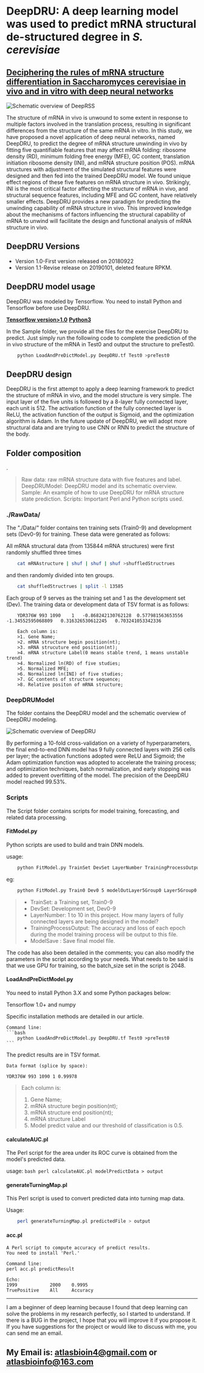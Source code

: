 # DeepDRU: A deep learning model was used to predict mRNA structural de-structured degree in *S. cerevisiae* 
## [Deciphering the rules of mRNA structure differentiation in Saccharomyces cerevisiae in vivo and in vitro with deep neural networks](https://www.tandfonline.com/doi/full/10.1080/15476286.2019.1612692)

![Schematic overview of DeepRSS](https://github.com/atlasbioinfo/DeepDRU/Figures/fig1.png)

The structure of mRNA in vivo is unwound to some extent in response to multiple factors involved in the translation process, resulting in significant differences from the structure of the same mRNA in vitro. In this study, we have proposed a novel application of deep neural networks, named DeepDRU, to predict the degree of mRNA structure unwinding in vivo by fitting five quantifiable features that may affect mRNA folding: ribosome density (RD), minimum folding free energy (MFE), GC content, translation initiation ribosome density (INI), and mRNA structure position (POS). mRNA structures with adjustment of the simulated structural features were designed and then fed into the trained DeepDRU model. We found unique effect regions of these five features on mRNA structure in vivo. Strikingly, INI is the most critical factor affecting the structure of mRNA in vivo, and structural sequence features, including MFE and GC content, have relatively smaller effects. DeepDRU provides a new paradigm for predicting the unwinding capability of mRNA structure in vivo. This improved knowledge about the mechanisms of factors influencing the structural capability of mRNA to unwind will facilitate the design and functional analysis of mRNA structure in vivo.

## DeepDRU Versions

* Version 1.0-First version released on 20180922 
* Version 1.1-Revise release on 20190101, deleted feature RPKM.

## DeepDRU model usage

DeepDRU was modeled by Tensorflow. You need to install Python and Tensorflow before use DeepDRU. 

**[Tensorflow version>1.0](https://www.tensorflow.org/)**
**[Python3](https://www.python.org/)**

In the Sample folder, we provide all the files for the exercise DeepDRU to predict. Just simply run the following code to complete the prediction of the in vivo structure of the mRNA in Test0 and output the structure to preTest0.

```bash
    python LoadAndPreDictModel.py DeepDRU.tf Test0 >preTest0
```

## DeepDRU design

DeepDRU is the first attempt to apply a deep learning framework to predict the structure of mRNA in vivo, and the model structure is very simple. The input layer of the five units is followed by a 8-layer fully connected layer, each unit is 512. The activation function of the fully connected layer is ReLU, the activation function of the output is Sigmoid, and the optimization algorithm is Adam. In the future update of DeepDRU, we will adopt more structural data and are trying to use CNN or RNN to predict the structure of the body.

## Folder composition
.
>Raw data: raw mRNA structure data with five features and label.
> DeepDRUModel: DeepDRU model and its schematic overview.
> Sample: An example of how to use DeepDRU for mRNA structure state prediction.
> Scripts: Important Perl and Python scripts used.

### ./RawData/ 

The "./Data/" folder contains ten training sets (Train0-9) and development sets (Dev0-9) for training. These data were generated as follows:

All mRNA structural data (from 135844 mRNA structures) were first randomly shuffled three times

```bash
    cat mRNAstructure | shuf | shuf | shuf >shuffledStructrues
```
and then randomly divided into ten groups.

```bash
    cat shuffledStructrues | split -l 13585 
```

Each group of 9 serves as the training set and 1 as the development set (Dev). The training data or development data of TSV format is as follows:

```
	YDR376W	993	1090	1	-0.868242130762128	0.577981563653556	-1.34552595068809	0.316326530612245	0.703241053342336

	Each column is:
	>1. Gene Name;
	>2. mRNA structure begin position(nt);
	>3. mRNA strucuture end position(nt);
	>4. mRNA structure Label(0 means stable trend, 1 means unstable trend)
	>4. Normalized ln(RD) of five studies;
	>5. Normalized MFE;
	>6. Normalized ln(INI) of five studies;
	>7. GC contents of structure sequence;
	>8. Relative positon of mRNA structure;
```

### DeepDRUModel

The folder contains the DeepDRU model and the schematic overview of DeepDRU modeling.

![Schematic overview of DeepDRU](https://github.com/atlasbioinfo/DeepDRU/blob/master/DeepRDSModel/fig7.png)

By performing a 10-fold cross-validation on a variety of hyperparameters, the final end-to-end DNN model has 9 fully connected layers with 256 cells per layer; the activation functions adopted were ReLU and Sigmoid; the Adam optimization function was adopted to accelerate the training process; and optimization techniques, batch normalization, and early stopping was added to prevent overfitting of the model. The precision of the DeepDRU model reached 99.53%.

### Scripts

The Script folder contains scripts for model training, forecasting, and related data processing.

#### FitModel.py

Python scripts are used to build and train DNN models.

usage: 
```bash
    python FitModel.py TrainSet DevSet LayerNumber TrainingProcessOutput ModelSave
```

eg:	   

```bash
    python FitModel.py Train0 Dev0 5 modelOutLayer5Group0 Layer5Group0.tf
```

>* TrainSet: a Training set, Train0-9
>* DevSet: Development set, Dev0-9
>* LayerNumber: 1 to 10 in this project. How many layers of fully connected layers are being designed in the model?
>* TrainingProcessOutput: The accuracy and loss of each epoch during the model training process will be output to this file.
>* ModelSave : Save final model file.

The code has also been detailed in the comments; you can also modify the parameters in the script according to your needs. What needs to be said is that we use GPU for training, so the batch_size set in the script is 2048.

#### LoadAndPreDictModel.py

You need to install Python 3.X and some Python packages below:

Tensorflow 1.0+ and numpy

Specific installation methods are detailed in our article.
	
	Command line:
    ```bash
        python LoadAndPreDictModel.py DeepDRU.tf Test0 >preTest0
    ```
    
The predict results are in TSV format.
	
	Data format (splice by space):
	
	YDR376W 993 1090 1 0.99978
	
>	Each column is:
>	1. Gene Name;
>	2. mRNA structure begin position(nt);
>	3. mRNA structure end position(nt);
>	4. mRNA structure Label
>	5. Model predict value and our threshold of classification is 0.5.

#### calculateAUC.pl

The Perl script for the area under its ROC curve is obtained from the model's predicted data.

usage:
    ```bash
        perl calculateAUC.pl modelPredictData > output
    ```
#### generateTurningMap.pl

This Perl script is used to convert predicted data into turning map data.

Usage: 
```bash
    perl generateTurningMap.pl predictedFile > output
```


#### acc.pl

	A Perl script to compute accuracy of predict results.
	You need to install 'Perl.'
	
	Command line:
	perl acc.pl predictResult
	
	Echo:
	1999 		   	2000    0.9995
	TruePositive	All		Accuracy
    
    
--------
I am a beginner of deep learning because I found that deep learning can solve the problems in my research perfectly, so I started to understand. If there is a BUG in the project, I hope that you will improve it if you propose it. If you have suggestions for the project or would like to discuss with me, you can send me an email.

My Email is: atlasbioin4@gmail.com or atlasbioinfo@163.com
--------
